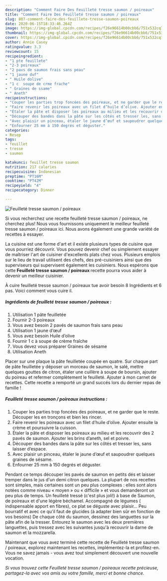 ```yaml
---
description: "Comment Faire Des Feuilleté tresse saumon / poireaux"
title: "Comment Faire Des Feuilleté tresse saumon / poireaux"
slug: 807-comment-faire-des-feuillete-tresse-saumon-poireaux
date: 2020-06-15T18:33:46.264Z
image: https://img-global.cpcdn.com/recipes/f26e96614b00cbb6/751x532cq70/feuillete-tresse-saumon-poireaux-photo-principale-de-la-recette.jpg
thumbnail: https://img-global.cpcdn.com/recipes/f26e96614b00cbb6/751x532cq70/feuillete-tresse-saumon-poireaux-photo-principale-de-la-recette.jpg
cover: https://img-global.cpcdn.com/recipes/f26e96614b00cbb6/751x532cq70/feuillete-tresse-saumon-poireaux-photo-principale-de-la-recette.jpg
author: Annie Casey
ratingvalue: 3.3
reviewcount: 15
recipeingredient:
- "1 pte feuillete"
- "2-3 poireaux"
- "2 pavs de saumon frais sans peau"
- "1 jaune duf"
- " Huile dolive"
- "1 c  soupe de crme frache"
- " Graines de ssame"
- " Aneth"
recipeinstructions:
- "Couper les parties trop foncées des poireaux, et ne garder que le reste. Découper les en tronçons et bien les rincer."
- "Faire revenir les poireaux avec un filet d’huile d’olive. Ajouter ensuite la crème et poursuivre la cuisson."
- "Étaler la pâte et disposer les poireaux au milieu et les recouvrir des 2 pavés de saumon. Ajouter les brins d’aneth, sel et poivre."
- "Découper des bandes dans la pâte sur les côtés et tresser les, sans laisser d’espace."
- "Avec plaisir un pinceau, étaler le jaune d’œuf et saupoudrer quelques graines de sésame."
- "Enfourner 25 mm à 150 degrés et déguster."
categories:
- Resep
tags:
- feuillet
- tresse
- saumon

katakunci: feuillet tresse saumon 
nutrition: 217 calories
recipecuisine: Indonesian
preptime: "PT16M"
cooktime: "PT42M"
recipeyield: "4"
recipecategory: Dinner

---
```



![Feuilleté tresse saumon / poireaux](https://img-global.cpcdn.com/recipes/f26e96614b00cbb6/751x532cq70/feuillete-tresse-saumon-poireaux-photo-principale-de-la-recette.jpg)

Si vous recherchez une recette feuilleté tresse saumon / poireaux, ne cherchez plus! Nous vous fournissons uniquement le meilleur feuilleté tresse saumon / poireaux ici. Nous avons également une grande variété de recettes à essayer.

La cuisine est une forme d'art et il existe plusieurs types de cuisine que vous pourriez découvrir. Vous pouvez devenir chef ou simplement essayer de maîtriser l'art de cuisiner d'excellents plats chez vous. Plusieurs emplois sur le lieu de travail utilisent des chefs, des pré-cuisiniers ainsi que des superviseurs qui supervisent également les cuisiniers. Nous espérons que cette <strong> Feuilleté tresse saumon / poireaux </strong> recette pourra vous aider à devenir un meilleur cuisinier.

<!--inarticleads1-->

À cuire feuilleté tresse saumon / poireaux tue avoir besoin 8 Ingrédients et 6 pas. Voici comment vous cuire il.

##### Ingrédients de feuilleté tresse saumon / poireaux :

1. Utilisation 1 pâte feuilletée
1. Fournir 2-3 poireaux
1. Vous avez besoin 2 pavés de saumon frais sans peau
1. Utilisation 1 jaune d’œuf
1. Vous avez besoin  Huile d’olive
1. Fournir 1 c à soupe de crème fraîche
1. Vous devez vous préparer  Graines de sésame
1. Utilisation  Aneth


Placer sur une plaque la pâte feuilletée coupée en quatre. Sur chaque part de pâte feuilletée y déposer un morceau de saumon, le salé, mettre quelques gouttes de citron, étaler une cuillère à soupe de boursin, ajouter du poireau et refermer complètement le feuilleté. Ajouter à mon carnet de recettes. Cette recette a remporté un grand succés lors du dernier repas de famille ! 

<!--inarticleads2-->

##### Feuilleté tresse saumon / poireaux instructions :

1. Couper les parties trop foncées des poireaux, et ne garder que le reste. Découper les en tronçons et bien les rincer.
1. Faire revenir les poireaux avec un filet d’huile d’olive. Ajouter ensuite la crème et poursuivre la cuisson.
1. Étaler la pâte et disposer les poireaux au milieu et les recouvrir des 2 pavés de saumon. Ajouter les brins d’aneth, sel et poivre.
1. Découper des bandes dans la pâte sur les côtés et tresser les, sans laisser d’espace.
1. Avec plaisir un pinceau, étaler le jaune d’œuf et saupoudrer quelques graines de sésame.
1. Enfourner 25 mm à 150 degrés et déguster.


Pendant ce temps découper les pavés de saumon en petits dés et laisser tremper dans le jus d&#39;un demi citron quelques. La plupart de nos recettes sont simples, mais certaines sont un peu plus complexes : elles sont alors notées comme niveau « moyen » ou « difficile » et vous demanderont un peu plus de temps. Un feuilleté tressé (c&#39;est plus joli!) à base de Saumon, de poireaux et d&#39;une légère béchamel. Accompagné de légumes ( indispensable apport en fibres), ce plat se déguste avec plaisir… Peu bourratif et avec ce qu&#39;il faut de glucides (à adapter bien sûr en fonction de vos besoins) De chaque côté du saumon, dessinez des languettes sur la pâte afin de la tresser. Entourez le saumon avec les deux premières languettes, puis tressez avec les suivantes jusqu&#39;à recouvrir la darne de saumon et la mozzarella. 

<!--inarticleads1-->

<p>
Maintenant que vous avez terminé cette recette de Feuilleté tresse saumon / poireaux, explorez maintenant les recettes, implémentez-la et profitez-en. Vous ne savez jamais - vous avez tout simplement découvert une nouvelle vocation.
</p>

<p>
<i>Si vous trouvez cette Feuilleté tresse saumon / poireaux recette précieuse, partagez-la avec vos amis ou votre famille, merci et bonne chance.</i>
</p>
